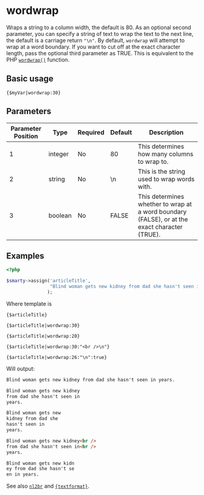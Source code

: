 # wordwrap

Wraps a string to a column width, the default is 80. As an optional
second parameter, you can specify a string of text to wrap the text to
the next line, the default is a carriage return `"\n"`. By default,
`wordwrap` will attempt to wrap at a word boundary. If you want to cut
off at the exact character length, pass the optional third parameter as
TRUE. This is equivalent to the PHP
[`wordwrap()`](https://www.php.net/wordwrap) function.

## Basic usage
```smarty
{$myVar|wordwrap:30}
```

## Parameters

| Parameter Position | Type    | Required | Default | Description                                                                                   |
|--------------------|---------|----------|---------|-----------------------------------------------------------------------------------------------|
| 1                  | integer | No       | 80      | This determines how many columns to wrap to.                                                  |
| 2                  | string  | No       | \\n     | This is the string used to wrap words with.                                                   |
| 3                  | boolean | No       | FALSE   | This determines whether to wrap at a word boundary (FALSE), or at the exact character (TRUE). |

## Examples

```php
<?php

$smarty->assign('articleTitle',
                "Blind woman gets new kidney from dad she hasn't seen in years."
               );

```

Where template is

```smarty
{$articleTitle}

{$articleTitle|wordwrap:30}

{$articleTitle|wordwrap:20}

{$articleTitle|wordwrap:30:"<br />\n"}

{$articleTitle|wordwrap:26:"\n":true}
```

Will output:

```html
Blind woman gets new kidney from dad she hasn't seen in years.

Blind woman gets new kidney
from dad she hasn't seen in
years.

Blind woman gets new
kidney from dad she
hasn't seen in
years.

Blind woman gets new kidney<br />
from dad she hasn't seen in<br />
years.

Blind woman gets new kidn
ey from dad she hasn't se
en in years.
```       

See also [`nl2br`](language-modifier-nl2br.md) and
[`{textformat}`](../language-custom-functions/language-function-textformat.md).
